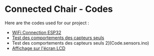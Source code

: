# Connected Chair - Codes

Here are the codes used for our project :
- [WiFi Connection ESP32](code_capteur_poids_web_server.ino)
- [Test des comportements des capteurs seuls](code_capteur_poids_seul.ino)
- Test des comportements des capteurs seuls 2](Code.sensors.ino)
- [Affichage sur l'écran LCD](Code_LCD.ino)
